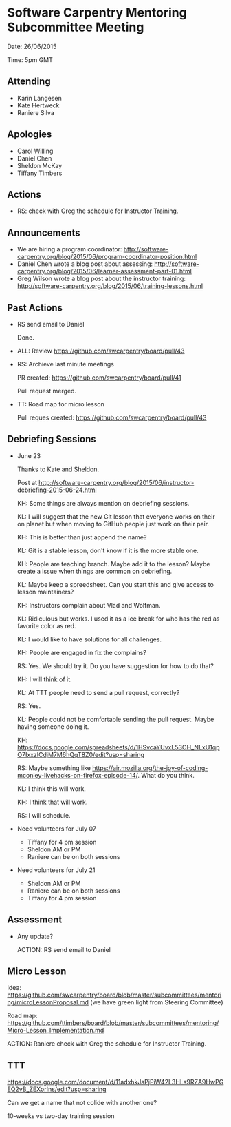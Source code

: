# Software Carpentry Mentoring Subcommittee Meeting

Date: 26/06/2015

Time: 5pm GMT

## Attending

-   Karin Langesen
-   Kate Hertweck
-   Raniere Silva

## Apologies

-   Carol Willing
-   Daniel Chen
-   Sheldon McKay
-   Tiffany Timbers

## Actions

-   RS: check with Greg the schedule for Instructor Training.

## Announcements

-   We are hiring a program coordinator: http://software-carpentry.org/blog/2015/06/program-coordinator-position.html
-   Daniel Chen wrote a blog post about assessing: http://software-carpentry.org/blog/2015/06/learner-assessment-part-01.html
-   Greg Wilson wrote a blog post about the instructor training: http://software-carpentry.org/blog/2015/06/training-lessons.html

## Past Actions

-   RS send email to Daniel

    Done.
-   ALL: Review https://github.com/swcarpentry/board/pull/43
-   RS: Archieve last minute meetings

    PR created: https://github.com/swcarpentry/board/pull/41

    Pull request merged.
-   TT: Road map for micro lesson

    Pull reques created: https://github.com/swcarpentry/board/pull/43

## Debriefing Sessions

-   June 23

    Thanks to Kate and Sheldon.

    Post at http://software-carpentry.org/blog/2015/06/instructor-debriefing-2015-06-24.html

    KH: Some things are always mention on debriefing sessions.

    KL: I will suggest that the new Git lesson that everyone works on their on planet but when moving to GitHub people just work on their pair.

    KH: This is better than just append the name?

    KL: Git is a stable lesson, don't know if it is the more stable one.

    KH: People are teaching branch. Maybe add it to the lesson? Maybe create a issue when things are common on debriefing.

    KL: Maybe keep a spreedsheet. Can you start this and give access to lesson maintainers?

    KH: Instructors complain about Vlad and Wolfman.

    KL: Ridiculous but works. I used it as a ice break for who has the red as favorite color as red.

    KL: I would like to have solutions for all challenges.

    KH: People are engaged in fix the complains?

    RS: Yes. We should try it. Do you have suggestion for how to do that?

    KH: I will think of it.

    KL: At TTT people need to send a pull request, correctly?

    RS: Yes.

    KL: People could not be comfortable sending the pull request. Maybe having someone doing it.

    KH: https://docs.google.com/spreadsheets/d/1HSvcaYUvxL53OH_NLxU1qpO7IxxzICdjM7M6hQqT8Z0/edit?usp=sharing

    RS: Maybe something like https://air.mozilla.org/the-joy-of-coding-mconley-livehacks-on-firefox-episode-14/. What do you think.

    KL: I think this will work.

    KH: I think that will work.

    RS: I will schedule.

-   Need volunteers for July 07
    -   Tiffany for 4 pm session
    -   Sheldon AM or PM
    -   Raniere can be on both sessions
-   Need volunteers for July 21
    -   Sheldon AM or PM
    -   Raniere can be on both sessions
    -   Tiffany for 4 pm session

## Assessment

-   Any update?

    ACTION: RS send email to Daniel

## Micro Lesson

Idea: https://github.com/swcarpentry/board/blob/master/subcommittees/mentoring/microLessonProposal.md (we have green light from Steering Committee)

Road map: https://github.com/ttimbers/board/blob/master/subcommittees/mentoring/Micro-Lesson_Implementation.md

ACTION: Raniere check with Greg the schedule for Instructor Training.

## TTT

https://docs.google.com/document/d/11adxhkJaPjPiW42L3HLs9RZA9HwPGEQ2vB_ZEXorIns/edit?usp=sharing

Can we get a name that not colide with another one?

10-weeks vs two-day training session

